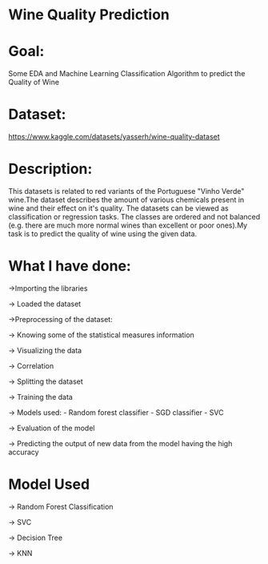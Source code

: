 # Wine Quality Prediction
# Goal:
Some EDA and Machine Learning Classification Algorithm to predict the Quality of Wine
# Dataset:
https://www.kaggle.com/datasets/yasserh/wine-quality-dataset

# Description:
This datasets is related to red variants of the Portuguese "Vinho Verde" wine.The dataset describes the amount of various chemicals present in wine and their effect on it's quality. The datasets can be viewed as classification or regression tasks. The classes are ordered and not balanced (e.g. there are much more normal wines than excellent or poor ones).My task is to predict the quality of wine using the given data.

# What I have done:
->Importing the libraries

-> Loaded the dataset

->Preprocessing of the dataset:

-> Knowing some of the statistical measures information

-> Visualizing the data

-> Correlation

-> Splitting the dataset

-> Training the data

-> Models used: - Random forest classifier - SGD classifier - SVC

-> Evaluation of the model

-> Predicting the output of new data from the model having the high accuracy

# Model Used
-> Random Forest Classification

-> SVC

-> Decision Tree

-> KNN 
